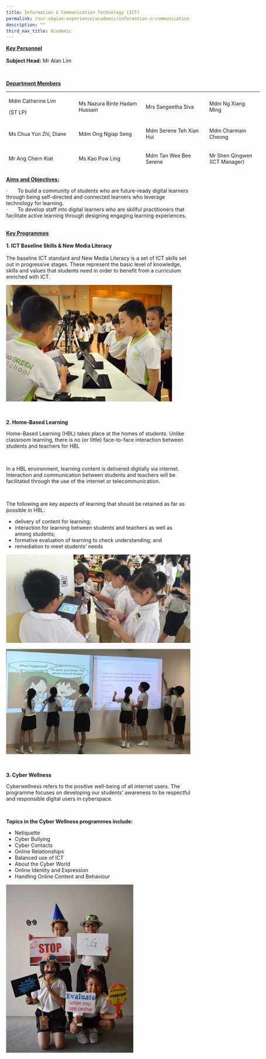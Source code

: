 ```yaml
---
title: Information & Communication Technology (ICT)
permalink: /our-skgian-experience/academic/information-n-communication-technology-ict/
description: ""
third_nav_title: Academic
---
```

<p><strong><u>Key Personnel</u></strong><br> <br> <strong>Subject Head:</strong>&nbsp;Mr Alan Lim</p>
<p>&nbsp;</p>
<p><strong><u>Department Members</u></strong></p>
<table style="width: 694px; height: 200px;">
<tbody>
<tr>
<td style="width: 185px;">
<p>Mdm Catherine Lim</p>
<p>(ST LP)</p>
</td>
<td style="width: 177px;">
<p>Ms Nazura Binte Hadam Hussain</p>
</td>
<td style="width: 165.578px;">
<p>Mrs Sangeetha Siva</p>
</td>
<td style="width: 135.422px;">
<p>Mdm Ng Xiang Ming</p>
</td>
</tr>
<tr>
<td style="width: 185px;">
<p>Ms Chua Yun Zhi, Diane</p>
</td>
<td style="width: 177px;">
<p>Mdm Ong Ngiap Seng</p>
</td>
<td style="width: 165.578px;">
<p>Mdm Serene Teh Xian Hui</p>
</td>
<td style="width: 135.422px;">
<p>Mdm Charmain Cheong</p>
</td>
</tr>
<tr>
<td style="width: 185px;">
<p>Mr Ang Chern Kiat</p>
</td>
<td style="width: 177px;">
<p>Ms Kao Pow Ling</p>
</td>
<td style="width: 165.578px;">
<p>Mdm Tan Wee Bee Serene</p>
</td>
<td style="width: 135.422px;">
<p>Mr Shen Qingwen <br>(ICT Manager)</p>
</td>
</tr>
<tr>
<td style="width: 185px;">
<p>Mr Chee Joon Kit Kelvin</p>
</td>
<td style="width: 177px;">
<p>Mr Chew Chee Siang Richard</p>
</td>
<td style="width: 165.578px;">
<p>Mdm Wang Yan</p>
</td>
<td style="width: 135.422px;">
<p>&nbsp;</p>
</td>
</tr>
</tbody>
</table>
<p><br> <strong><u>Aims and Objectives: </u></strong></p>
<p>·&nbsp;&nbsp;&nbsp;&nbsp;&nbsp;&nbsp; To build a community of students who are future-ready digital learners through being self-directed and connected learners who leverage technology for learning.<br>·&nbsp;&nbsp;&nbsp;&nbsp;&nbsp;&nbsp; To develop staff into digital learners who are skillful practitioners that facilitate active learning through designing engaging learning experiences.</p>
<p><br> <strong><u>Key Programmes<br> </u></strong><br> <strong>1. ICT Baseline Skills &amp; New Media Literacy<br> </strong><br> The baseline ICT standard and New Media Literacy is a set of ICT skills set out in progressive stages. These represent the basic level of knowledge, skills and values that students need in order to benefit from a curriculum enriched with ICT.</p>
<p><img alt="" src="images\infocom1.jpg"></p>
<p>&nbsp;</p>
<p><strong>2. Home-Based Learning</strong></p>
<p>Home-Based Learning (HBL) takes place at the homes of students. Unlike classroom learning, there is no (or little) face-to-face interaction between students and teachers for HBL</p>
<p>&nbsp;</p>
<p>In a HBL environment, learning content is delivered digitally via internet. Interaction and communication between students and teachers will be facilitated through the use of the internet or telecommunication.</p>
<p>&nbsp;</p>
<p>The following are key aspects of learning that should be retained as far as possible in HBL:</p>
<ul>
<li>delivery of content for learning;</li>
<li>interaction for learning between students and teachers as well as among students;</li>
<li>formative evaluation of learning to check understanding; and</li>
<li>remediation to meet students’ needs</li>
</ul>
<p><img alt="" src="images\infocom2.jpg">
</p><p><img alt="" src="images\infocom3.jpg"></p><p></p>
<p>&nbsp;</p>
<p><strong>3. Cyber Wellness</strong></p>
<p> Cyberwellness refers to the positive well-being of all internet users. The programme focuses on developing our students’ awareness to be respectful and responsible digital users in cyberspace.</p>
<p>&nbsp;</p>
<p><strong>Topics in the Cyber Wellness programmes include:</strong></p>
<ul>
<li>Netiquette</li>
<li>Cyber Bullying</li>
<li>Cyber Contacts</li>
<li>Online Relationships</li>
<li>Balanced use of ICT</li>
<li>About the Cyber World</li>
<li>Online Identity and Expression</li>
<li>Handling Online Content and Behaviour</li>
</ul>
<p></p>
<p><img alt="" src="images\infocom4.png"></p>